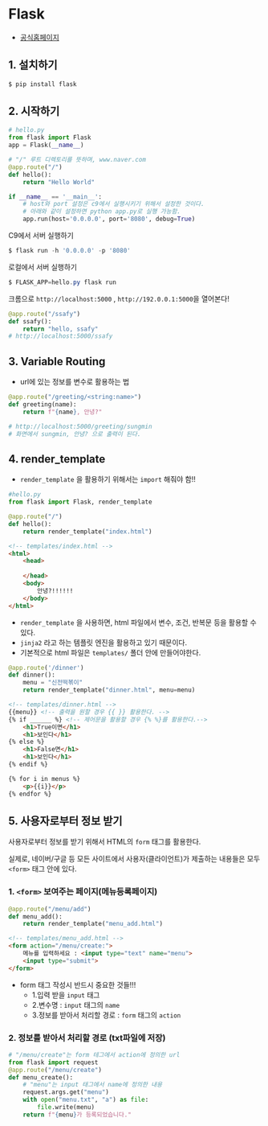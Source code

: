 # Flask

* [공식홈페이지](http://flask.pocoo.org/)

## 1. 설치하기

```powershell
$ pip install flask
```

## 2. 시작하기

```python
# hello.py
from flask import Flask
app = Flask(__name__)

# "/" 루트 디렉토리를 뜻하며, www.naver.com
@app.route("/")
def hello():
    return "Hello World"

if __name__ == '__main__':
    # host와 port 설정은 c9에서 실행시키기 위해서 설정한 것이다.
    # 아래와 같이 설정하면 python app.py로 실행 가능함.
    app.run(host='0.0.0.0', port='8080', debug=True)
```

C9에서 서버 실행하기

```powershell
$ flask run -h '0.0.0.0' -p '8080'
```

로컬에서 서버 실행하기

```powershell
$ FLASK_APP=hello.py flask run
```

크롬으로 `http://localhost:5000` , `http://192.0.0.1:5000`을 열어본다!

```python
@app.route("/ssafy")
def ssafy():
    return "hello, ssafy"
# http://localhost:5000/ssafy
```

## 3. Variable Routing

* url에 있는 정보를 변수로 활용하는 법

```python
@app.route("/greeting/<string:name>")
def greeting(name):
    return f"{name}, 안녕?"

# http://localhost:5000/greeting/sungmin
# 화면에서 sungmin, 안녕? 으로 출력이 된다.
```

## 4. render_template

* `render_template` 을 활용하기 위해서는 `import` 해줘야 함!!

```python
#hello.py
from flask import Flask, render_template

@app.route("/")
def hello():
    return render_template("index.html")
```

```html
<!-- templates/index.html -->
<html>
    <head>
        
    </head>
    <body>
        안녕?!!!!!!
    </body>
</html>
```

* `render_template` 을 사용하면, html 파일에서 변수, 조건, 반복문 등을 활용할 수 있다. 
* `jinja2`  라고 하는 템플릿 엔진을 활용하고 있기 때문이다.
* 기본적으로 html 파일은 `templates/` 폴더 안에 만들어야한다.

```python
@app.route('/dinner')
def dinner():
    menu = "신전떡볶이"
    return render_template("dinner.html", menu=menu)
```

```html
<!-- templates/dinner.html -->
{{menu}} <!-- 출력을 원할 경우 {{ }} 활용한다. -->
{% if ______ %} <!-- 제어문을 활용할 경우 {% %}를 활용한다.-->
	<h1>True이면</h1>
	<h1>보인다</h1>
{% else %}
	<h1>False면</h1>
	<h1>보인다</h1>
{% endif %}

{% for i in menus %}
	<p>{{i}}</p>
{% endfor %}
```

## 5. 사용자로부터 정보 받기

사용자로부터 정보를 받기 위해서 HTML의 `form` 태그를 활용한다.

실제로, 네이버/구글 등 모든 사이트에서 사용자(클라이언트)가 제출하는 내용들은 모두 `<form>` 태그 안에 있다.

### 1. `<form>` 보여주는 페이지(메뉴등록페이지)

```python
@app.route("/menu/add")
def menu_add():
    return render_template("menu_add.html")
```

``` html
<!-- templates/menu_add.html -->
<form action="/menu/create:">
    메뉴를 입력하세요 : <input type="text" name="menu">
    <input type="submit">
</form>
```

* form 태그 작성시 반드시 중요한 것들!!!
  *  1.입력 받을 `input` 태그
  *  2.변수명 : `input` 태그의 `name`
  *  3.정보를 받아서 처리할 경로 : `form` 태그의 `action`

### 2. 정보를 받아서 처리할 경로 (txt파일에 저장)

```python
# "/menu/create"는 form 테그에서 action에 정의한 url
from flask import request
@app.route("/menu/create")
def menu_create():
    # "menu"는 input 태그에서 name에 정의한 내용
    request.args.get("menu")
    with open("menu.txt", "a") as file:
        file.write(menu)
    return f"{menu}가 등록되었습니다."
```



































